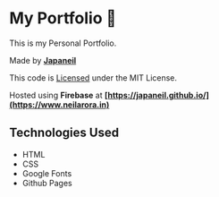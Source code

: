 # My Portfolio 📕
This is my Personal Portfolio.

Made by <b>[Japaneil](https://github.com/japaneil)</b>

This code is [Licensed](LICENSE) under the MIT License.

Hosted using <b>Firebase</b> at <b>[https://japaneil.github.io/](https://www.neilarora.in)</b>

## Technologies Used
- HTML
- CSS
- Google Fonts
- Github Pages
